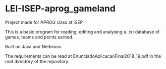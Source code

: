 # LEI-ISEP-aprog_gameland
Project made for APROG class at ISEP

This is a basic program for reading, editing and analysing a .txt database of games, teams and points earned.

Built on Java and Netbeans

The requirements can be read at EnunciadoAplicacaoFinal2018_19.pdf in the root directory of the repository.
